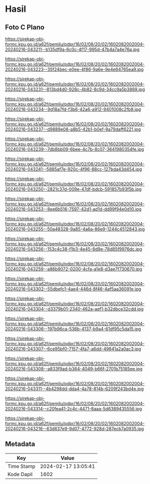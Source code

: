 # Hasil

## Foto C Plano

https://sirekap-obj-formc.kpu.go.id/a62f/pemilu/pdpr/16/02/08/20/02/1602082002004-20240216-043211--b135df9a-6c0c-4f17-995d-47b4a7a4e76a.jpg

https://sirekap-obj-formc.kpu.go.id/a62f/pemilu/pdpr/16/02/08/20/02/1602082002004-20240216-043223--35f24bec-e0ee-4f86-9a6e-9e4e64765ea9.jpg

https://sirekap-obj-formc.kpu.go.id/a62f/pemilu/pdpr/16/02/08/20/02/1602082002004-20240216-043231--813bd4d0-928c-4b82-8c9d-34cc9a5b3869.jpg

https://sirekap-obj-formc.kpu.go.id/a62f/pemilu/pdpr/16/02/08/20/02/1602082002004-20240216-043234--9d18a7fd-f3b6-42a6-a912-9401008c2fb8.jpg

https://sirekap-obj-formc.kpu.go.id/a62f/pemilu/pdpr/16/02/08/20/02/1602082002004-20240216-043237--d9889e08-a8b5-42b1-b0ef-9a79daff6221.jpg

https://sirekap-obj-formc.kpu.go.id/a62f/pemilu/pdpr/16/02/08/20/02/1602082002004-20240216-043239--7db8bb09-6bee-4c7b-8c07-3641980354fe.jpg

https://sirekap-obj-formc.kpu.go.id/a62f/pemilu/pdpr/16/02/08/20/02/1602082002004-20240216-043241--5885af7e-920c-4f96-88cc-127bda43d454.jpg

https://sirekap-obj-formc.kpu.go.id/a62f/pemilu/pdpr/16/02/08/20/02/1602082002004-20240216-043250--2821c37d-009e-47df-bdcb-591857b93f5b.jpg

https://sirekap-obj-formc.kpu.go.id/a62f/pemilu/pdpr/16/02/08/20/02/1602082002004-20240216-043253--8ee6b516-7597-42d1-ad1d-dd99f94e0d10.jpg

https://sirekap-obj-formc.kpu.go.id/a62f/pemilu/pdpr/16/02/08/20/02/1602082002004-20240216-043255--50a48328-9a85-4a6a-86e9-1244c4512843.jpg

https://sirekap-obj-formc.kpu.go.id/a62f/pemilu/pdpr/16/02/08/20/02/1602082002004-20240216-043256--153c4c38-f1b3-4e45-8d9e-78d85f9976dc.jpg

https://sirekap-obj-formc.kpu.go.id/a62f/pemilu/pdpr/16/02/08/20/02/1602082002004-20240216-043259--a86b9072-0200-4cfa-a1e8-d3ae7f730670.jpg

https://sirekap-obj-formc.kpu.go.id/a62f/pemilu/pdpr/16/02/08/20/02/1602082002004-20240216-043302--55dbefc1-4ae4-446d-8f46-4af5aa36091e.jpg

https://sirekap-obj-formc.kpu.go.id/a62f/pemilu/pdpr/16/02/08/20/02/1602082002004-20240216-043304--d3379b01-2340-462a-aef1-b32dbce32cdd.jpg

https://sirekap-obj-formc.kpu.go.id/a62f/pemilu/pdpr/16/02/08/20/02/1602082002004-20240216-043306--197b96ca-536b-4137-b9a4-61df95c5da15.jpg

https://sirekap-obj-formc.kpu.go.id/a62f/pemilu/pdpr/16/02/08/20/02/1602082002004-20240216-043307--6ce95bf0-7157-4fa7-a6dd-49841a2a0ac3.jpg

https://sirekap-obj-formc.kpu.go.id/a62f/pemilu/pdpr/16/02/08/20/02/1602082002004-20240216-043308--a833f9ad-b364-4049-b66f-2701b75185ee.jpg

https://sirekap-obj-formc.kpu.go.id/a62f/pemilu/pdpr/16/02/08/20/02/1602082002004-20240216-043311--4b4298dd-dda4-4a78-814b-6209f243bd4e.jpg

https://sirekap-obj-formc.kpu.go.id/a62f/pemilu/pdpr/16/02/08/20/02/1602082002004-20240216-043314--c20fea41-2c4c-4471-8aaa-5d6389435556.jpg

https://sirekap-obj-formc.kpu.go.id/a62f/pemilu/pdpr/16/02/08/20/02/1602082002004-20240216-043216--63d637e9-9d07-4772-928d-287ecb7a0935.jpg


## Metadata

| Key        | Value               |
| ---------- | ------------------- |
| Time Stamp | 2024-02-17 13:05:41 |
| Kode Dapil | 1602                |



